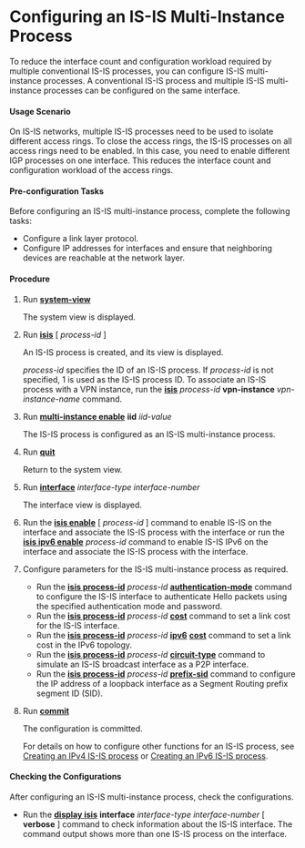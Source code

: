 Configuring an IS-IS Multi-Instance Process
===========================================

To reduce the interface count and configuration workload required by multiple conventional IS-IS processes, you can configure IS-IS multi-instance processes. A conventional IS-IS process and multiple IS-IS multi-instance processes can be configured on the same interface.

#### Usage Scenario

On IS-IS networks, multiple IS-IS processes need to be used to isolate different access rings. To close the access rings, the IS-IS processes on all access rings need to be enabled. In this case, you need to enable different IGP processes on one interface. This reduces the interface count and configuration workload of the access rings.


#### Pre-configuration Tasks

Before configuring an IS-IS multi-instance process, complete the following tasks:

* Configure a link layer protocol.
* Configure IP addresses for interfaces and ensure that neighboring devices are reachable at the network layer.


#### Procedure

1. Run [**system-view**](cmdqueryname=system-view)
   
   
   
   The system view is displayed.
2. Run [**isis**](cmdqueryname=isis) [ *process-id* ]
   
   
   
   An IS-IS process is created, and its view is displayed.
   
   
   
   *process-id* specifies the ID of an IS-IS process. If *process-id* is not specified, 1 is used as the IS-IS process ID. To associate an IS-IS process with a VPN instance, run the [**isis**](cmdqueryname=isis) *process-id* **vpn-instance** *vpn-instance-name* command.
3. Run [**multi-instance enable**](cmdqueryname=multi-instance+enable) **iid** *iid-value*
   
   
   
   The IS-IS process is configured as an IS-IS multi-instance process.
4. Run [**quit**](cmdqueryname=quit)
   
   
   
   Return to the system view.
5. Run [**interface**](cmdqueryname=interface) *interface-type* *interface-number*
   
   
   
   The interface view is displayed.
6. Run the [**isis enable**](cmdqueryname=isis+enable) [ *process-id* ] command to enable IS-IS on the interface and associate the IS-IS process with the interface or run the [**isis ipv6 enable**](cmdqueryname=isis+ipv6+enable) *process-id* command to enable IS-IS IPv6 on the interface and associate the IS-IS process with the interface.
7. Configure parameters for the IS-IS multi-instance process as required.
   
   
   * Run the [**isis process-id**](cmdqueryname=isis+process-id) *process-id* [**authentication-mode**](cmdqueryname=authentication-mode) command to configure the IS-IS interface to authenticate Hello packets using the specified authentication mode and password.
   * Run the [**isis process-id**](cmdqueryname=isis+process-id) *process-id* [**cost**](cmdqueryname=cost) command to set a link cost for the IS-IS interface.
   * Run the [**isis process-id**](cmdqueryname=isis+process-id) *process-id* [**ipv6**](cmdqueryname=ipv6) [**cost**](cmdqueryname=cost) command to set a link cost in the IPv6 topology.
   * Run the [**isis process-id**](cmdqueryname=isis+process-id) *process-id* [**circuit-type**](cmdqueryname=circuit-type) command to simulate an IS-IS broadcast interface as a P2P interface.
   * Run the [**isis process-id**](cmdqueryname=isis+process-id) *process-id* [**prefix-sid**](cmdqueryname=prefix-sid) command to configure the IP address of a loopback interface as a Segment Routing prefix segment ID (SID).
8. Run [**commit**](cmdqueryname=commit)
   
   
   
   The configuration is committed.
   
   
   
   For details on how to configure other functions for an IS-IS process, see [Creating an IPv4 IS-IS process](dc_vrp_isis_cfg_1001.html) or [Creating an IPv6 IS-IS process](dc_vrp_isis_cfg_1024.html).

#### Checking the Configurations

After configuring an IS-IS multi-instance process, check the configurations.

* Run the [**display isis**](cmdqueryname=display+isis) **interface** *interface-type* *interface-number* [ **verbose** ] command to check information about the IS-IS interface. The command output shows more than one IS-IS process on the interface.